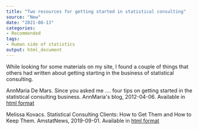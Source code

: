 ```yaml
---
title: "Two resources for getting started in statistical consulting"
source: "New"
date: "2021-08-13"
categories:
- Recommended
tags:
- Human side of statistics
output: html_document
---
```


While looking for some materials on my site, I found a couple of things that others had written about getting starting in the business of statistical consulting.

<!--more-->

AnnMaria De Mars. Since you asked me …. four tips on getting started in the statistical consulting business. AnnMaria's blog, 2012-04-06. Available in [html format][dem1]

Melissa Kovacs. Statistical Consulting Clients: How to Get Them and How to Keep Them. AmstatNews, 2019-09-01. Available in [html format][kov1]

[dem1]: https://www.thejuliagroup.com/blog/since-you-asked-me-four-tips-on-getting-started-in-the-statistical-consulting-business/

[kov1]: https://magazine.amstat.org/blog/2019/09/01/statistical-consulting-clients-how-to-get-them-and-how-to-keep-them/
